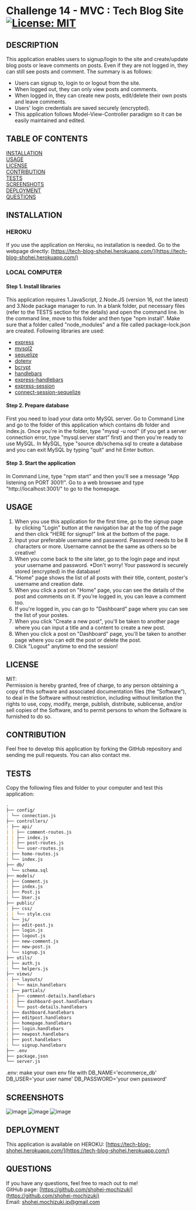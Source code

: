 # Challenge 14 - MVC : Tech Blog Site[![License: MIT](https://img.shields.io/badge/License-MIT-yellow.svg)](https://opensource.org/licenses/MIT)

## DESCRIPTION

This application enables users to signup/login to the site and create/update blog posts or leave comments on posts. Even if they are not logged in, they can still see posts and comment. The summary is as follows:

- Users can signup to, login to or logout from the site.
- When logged out, they can only view posts and comments.
- When logged in, they can create new posts, edit/delete their own posts and leave comments.
- Users' login credentials are saved securely (encrypted).
- This application follows Model-View-Controller paradigm so it can be easily maintained and edited.

## TABLE OF CONTENTS

[INSTALLATION](#installation)<br>
[USAGE](#usage)<br>
[LICENSE](#license)<br>
[CONTRIBUTION](#contribution)<br>
[TESTS](#tests)<br>
[SCREENSHOTS](#screenshots)<br>
[DEPLOYMENT](#deployment)<br>
[QUESTIONS](#questions)

## INSTALLATION

### HEROKU

If you use the application on Heroku, no installation is needed. Go to the webpage directly: [https://tech-blog-shohei.herokuapp.com/](https://tech-blog-shohei.herokuapp.com/)

### LOCAL COMPUTER

#### Step 1. Install libraries

This application requires 1.JavaScript, 2.Node.JS (version 16, not the latest) and 3.Node package manager to run. In a blank folder, put necessary files (refer to the TESTS section for the details) and open the command line. In the command line, move to this folder and then type "npm install". Make sure that a folder called "node_modules" and a file called package-lock.json are created. Following libraries are used:

- [express](https://www.npmjs.com/package/express)
- [mysql2](https://www.npmjs.com/package/mysql2)
- [sequelize](https://www.npmjs.com/package/sequelize)
- [dotenv](https://www.npmjs.com/package/dotenv)
- [bcrypt](https://www.npmjs.com/package/bcrypt)
- [handlebars](https://www.npmjs.com/package/handlebars)
- [express-handlebars](https://www.npmjs.com/package/express-handlebars)
- [express-session](https://www.npmjs.com/package/express-session)
- [connect-session-sequelize](https://www.npmjs.com/package/connect-session-sequelize)

#### Step 2. Prepare database

First you need to load your data onto MySQL server. Go to Command Line and go to the folder of this application which contains db folder and index.js. Once you're in the folder, type "mysql -u root" (if you get a server connection error, type "mysql.server start" first) and then you're ready to use MySQL. In MySQL, type "source db/schema.sql to create a database and you can exit MySQL by typing "quit" and hit Enter button.

#### Step 3. Start the application

In Command Line, type "npm start" and then you'll see a message "App listening on PORT 3001!". Go to a web browswe and type "http://localhost:3001/" to go to the homepage.

## USAGE

1. When you use this application for the first time, go to the signup page by clicking "Login" button at the navigation bar at the top of the page and then click "HERE for signup!" link at the bottom of the page.
2. Input your preferable username and password. Password needs to be 8 characters or more. Username cannot be the same as others so be creative!
3. When you come back to the site later, go to the login page and input your username and password. \*Don't worry! Your password is securely stored (encrypted) in the database!
4. "Home" page shows the list of all posts with their title, content, poster's username and creation date.
5. When you click a post on "Home" page, you can see the details of the post and comments on it. If you're logged in, you can leave a comment too.
6. If you're logged in, you can go to "Dashboard" page where you can see the list of your postes.
7. When you click "Create a new post", you'll be taken to another page where you can input a title and a content to create a new post.
8. When you click a post on "Dashboard" page, you'll be taken to another page where you can edit the post or delete the post.
9. Click "Logout" anytime to end the session!

## LICENSE

MIT:<br>
Permission is hereby granted, free of charge, to any person obtaining a copy of this
software and associated documentation files (the “Software”), to deal in the Software
without restriction, including without limitation the rights to use, copy, modify,
merge, publish, distribute, sublicense, and/or sell copies of the Software, and to
permit persons to whom the Software is furnished to do so.

## CONTRIBUTION

Feel free to develop this application by forking the GitHub repository and sending me pull requests. You can also contact me.

## TESTS

Copy the following files and folder to your computer and test this application:

```md
.
├── config/
| └── connection.js
├── controllers/
| ├── api/
| | ├── comment-routes.js
| | ├── index.js
| | ├── post-routes.js
| | └── user-routes.js
| ├── home-routes.js
| └── index.js
├── db/
| └── schema.sql
├── models/
| ├── Comment.js
| ├── index.js
| ├── Post.js
| └── User.js
├── public/
| ├── css/
| | └── style.css
| └── js/
| ├── edit-post.js
| ├── login.js
| ├── logout.js
| ├── new-comment.js
| ├── new-post.js
| └── signup.js
├── utils/
| ├── auth.js
| └── helpers.js
├── views/
| ├── layouts/
| | └── main.handlebars
| ├── partials/
| | ├── comment-details.handlebars
| | ├── dashboard-post.handlebars
| | └── post-details.handlebars
| ├── dashboard.handlebars
| ├── editpost.handlebars
| ├── homepage.handlebars
| ├── login.handlebars
| ├── newpost.handlebars
| ├── post.handlebars
| └── signup.handlebars
├── .env  
├── package.json  
└── server.js
```

.env: make your own env file with DB_NAME='ecommerce_db' DB_USER='your user name' DB_PASSWORD='your own password'

## SCREENSHOTS

![image](https://user-images.githubusercontent.com/121307266/221730640-2068afea-92b2-498a-8a67-f43b0fd05b19.png)
![image](https://user-images.githubusercontent.com/121307266/221730694-187640f5-75f3-41b0-ab3c-a853c5998d22.png)
![image](https://user-images.githubusercontent.com/121307266/221730732-0106df51-a539-47f2-bf1f-25d4643ee48c.png)

## DEPLOYMENT

This application is available on HEROKU: [https://tech-blog-shohei.herokuapp.com/](https://tech-blog-shohei.herokuapp.com/)

## QUESTIONS

If you have any questions, feel free to reach out to me!<br>
GitHub page: [https://github.com/shohei-mochizuki](https://github.com/shohei-mochizuki)<br>
Email: [shohei.mochizuki.jp@gmail.com](mailto:shohei.mochizuki.jp@gmail.com)
